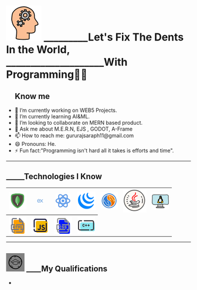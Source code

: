 <h1><img src="icons8-learning-96.png"> _________Let's Fix The Dents In the World,<br>____________________With Programming🐱‍🏍</h1>
<ul>
  <h2>Know me</h2>
<li> 🔭 I’m currently working on WEB5 Projects.</li>
<li> 🌱 I’m currently learning AI&ML.</li>
<li> 👯 I’m looking to collaborate on MERN based product.</li>
<li> 💬 Ask me about M.E.R.N, EJS , GODOT, A-Frame </li>
<li> 📫 How to reach me: gururajsaraph11@gmail.com</li>
<li> 😄 Pronouns: He.</li>
<li> ⚡ Fun fact:"Programming isn't hard all it takes is efforts and time".</li>
</ul>
<hr>
<!--Technologies and skills-->
<h2>_____Technologies I Know</h2>
<table border=0 solid black>
  <tr>
  <th><img src="icons8-mongodb-48.png" title="MongoDB"></th>
  <th><img src="icons8-express-js-16.png" title="Express"></th>
  <th><img src="icons8-react-40.png" title="React"></th>
  <th><img src="icons8-jquery-50.png" title="jQuery"></th>
  <th><img src="icons8-my-sql-48.png" title="my-SQL"></th>
  <th><img src="icons8-java-64.png" title="JAVA"></th>
  <th><img src="icons8-linux-server-48.png" title="Linux"></th>
  </tr>
  <tr>
    <th><img src="icons8-html-filetype-48.png" title="HTML"></th>
    <th><img src="icons8-js-48.png" title="JavaScript"></th>
    <th><img src="icons8-css-filetype-48.png" title="CSS"</th>
    <th><img src="icons8-c-plus-plus-48.png" title="C++"</th>
  </tr>
</table>

<hr>
<h2><img src="icons8-education-50.png"> ____My Qualifications</h2>
<ul>
  <li></li>
</ul>
